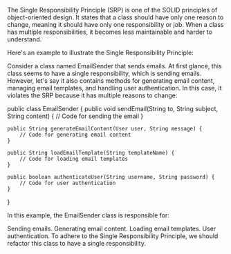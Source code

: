 The Single Responsibility Principle (SRP) is one of the SOLID principles of object-oriented design. It states that a class should have only one reason to change, meaning it should have only one responsibility or job. When a class has multiple responsibilities, it becomes less maintainable and harder to understand.

Here's an example to illustrate the Single Responsibility Principle:

Consider a class named EmailSender that sends emails. At first glance, this class seems to have a single responsibility, which is sending emails. However, let's say it also contains methods for generating email content, managing email templates, and handling user authentication. In this case, it violates the SRP because it has multiple reasons to change:

public class EmailSender {
    public void sendEmail(String to, String subject, String content) {
        // Code for sending the email
    }

    public String generateEmailContent(User user, String message) {
        // Code for generating email content
    }

    public String loadEmailTemplate(String templateName) {
        // Code for loading email templates
    }

    public boolean authenticateUser(String username, String password) {
        // Code for user authentication
    }
}

In this example, the EmailSender class is responsible for:

Sending emails.
Generating email content.
Loading email templates.
User authentication.
To adhere to the Single Responsibility Principle, we should refactor this class to have a single responsibility.
